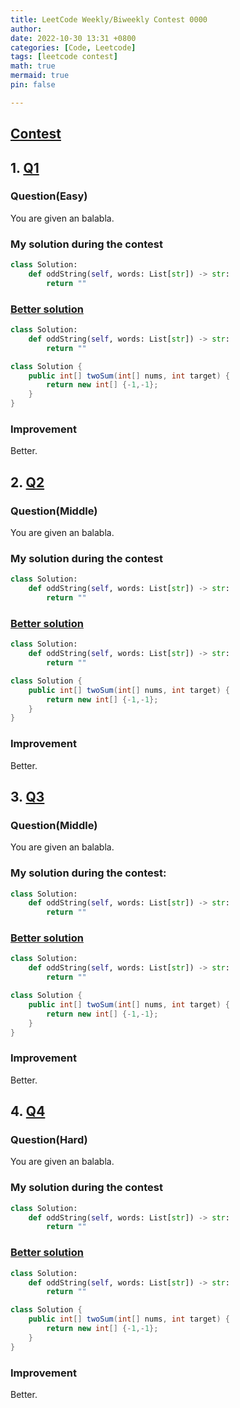 ```yaml
---
title: LeetCode Weekly/Biweekly Contest 0000
author: 
date: 2022-10-30 13:31 +0800
categories: [Code, Leetcode]
tags: [leetcode contest]
math: true
mermaid: true
pin: false

---
```






## [Contest](https://leetcode.cn/contest/biweekly-contest-90/)



## 1. [Q1](https://leetcode.cn/problems/odd-string-difference/)

### Question(Easy)

You are given an balabla.



### My solution during the contest

```python
class Solution:
    def oddString(self, words: List[str]) -> str:
        return ""
```



### [Better solution](https://leetcode.cn/problems/odd-string-difference/solution/ha-xi-biao-by-endlesscheng-k6f5/)

```python
class Solution:
    def oddString(self, words: List[str]) -> str:
        return ""
```
```java
class Solution {
    public int[] twoSum(int[] nums, int target) {
        return new int[] {-1,-1};
    }
}
```



### Improvement

Better.





## 2. [Q2](https://leetcode.cn/problems/odd-string-difference/)

### Question(Middle)

You are given an balabla.



### My solution during the contest

```python
class Solution:
    def oddString(self, words: List[str]) -> str:
        return ""
```



### [Better solution](https://leetcode.cn/problems/odd-string-difference/solution/ha-xi-biao-by-endlesscheng-k6f5/)

```python
class Solution:
    def oddString(self, words: List[str]) -> str:
        return ""
```

```java
class Solution {
    public int[] twoSum(int[] nums, int target) {
        return new int[] {-1,-1};
    }
}
```



### Improvement

Better.





## 3. [Q3](https://leetcode.cn/problems/odd-string-difference/)

### Question(Middle)

You are given an balabla.



### My solution during the contest:

```python
class Solution:
    def oddString(self, words: List[str]) -> str:
        return ""
```



### [Better solution](https://leetcode.cn/problems/odd-string-difference/solution/ha-xi-biao-by-endlesscheng-k6f5/)

```python
class Solution:
    def oddString(self, words: List[str]) -> str:
        return ""
```

```java
class Solution {
    public int[] twoSum(int[] nums, int target) {
        return new int[] {-1,-1};
    }
}
```



### Improvement

Better.





## 4. [Q4](https://leetcode.cn/problems/odd-string-difference/)

### Question(Hard)

You are given an balabla.



### My solution during the contest

```python
class Solution:
    def oddString(self, words: List[str]) -> str:
        return ""
```



### [Better solution](https://leetcode.cn/problems/odd-string-difference/solution/ha-xi-biao-by-endlesscheng-k6f5/)

```python
class Solution:
    def oddString(self, words: List[str]) -> str:
        return ""
```

```java
class Solution {
    public int[] twoSum(int[] nums, int target) {
        return new int[] {-1,-1};
    }
}
```



### Improvement

Better.

